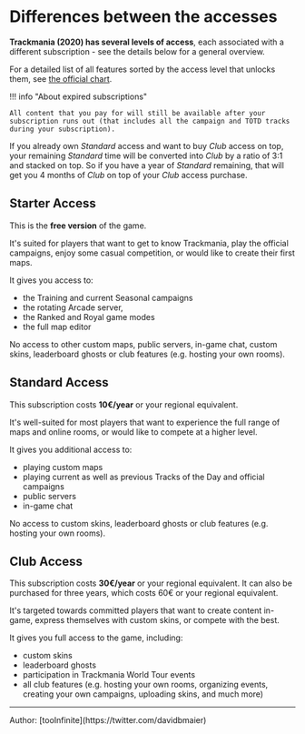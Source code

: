 # Differences between the accesses

**Trackmania (2020) has several levels of access**, each associated with a different subscription - see the details below for a general overview.

For a detailed list of all features sorted by the access level that unlocks them, see [the official chart](https://www.trackmania.com/detailed-offers).

!!! info "About expired subscriptions"

    All content that you pay for will still be available after your subscription runs out (that includes all the campaign and TOTD tracks during your subscription).

If you already own *Standard* access and want to buy *Club* access on top, your remaining *Standard* time will be converted into *Club* by a ratio of 3:1 and stacked on top. So if you have a year of *Standard* remaining, that will get you 4 months of *Club* on top of your *Club* access purchase.

## Starter Access

This is the **free version** of the game.

It's suited for players that want to get to know Trackmania, play the official campaigns, enjoy some casual competition, or would like to create their first maps.

It gives you access to:
- the Training and current Seasonal campaigns
- the rotating Arcade server,
- the Ranked and Royal game modes
- the full map editor

No access to other custom maps, public servers, in-game chat, custom skins, leaderboard ghosts or club features (e.g. hosting your own rooms).

## Standard Access

This subscription costs **10€/year** or your regional equivalent.

It's well-suited for most players that want to experience the full range of maps and online rooms, or would like to compete at a higher level.

It gives you additional access to:

- playing custom maps
- playing current as well as previous Tracks of the Day and official campaigns
- public servers
- in-game chat

No access to custom skins, leaderboard ghosts or club features (e.g. hosting your own rooms).

## Club Access

This subscription costs **30€/year** or your regional equivalent. It can also be purchased for three years, which costs 60€ or your regional equivalent.

It's targeted towards committed players that want to create content in-game, express themselves with custom skins, or compete with the best.

It gives you full access to the game, including:

- custom skins
- leaderboard ghosts
- participation in Trackmania World Tour events
- all club features (e.g. hosting your own rooms, organizing events, creating your own campaigns, uploading skins, and much more)

<hr>
Author: [tooInfinite](https://twitter.com/davidbmaier)
